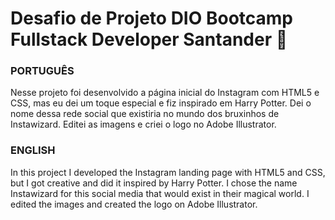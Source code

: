 # Desafio de Projeto DIO Bootcamp Fullstack Developer Santander 🚀
### PORTUGUÊS

Nesse projeto foi desenvolvido a página inicial do Instagram com HTML5 e CSS, mas eu dei um toque especial e fiz inspirado em Harry Potter.
Dei o nome dessa rede social que existiria no mundo dos bruxinhos de Instawizard. Editei as imagens e criei o logo no Adobe Illustrator.

### ENGLISH

In this project I developed the Instagram landing page with HTML5 and CSS, but I got creative and did it inspired by Harry Potter.
I chose the name Instawizard for this social media that would exist in their magical world. I edited the images and created the logo on Adobe Illustrator.
